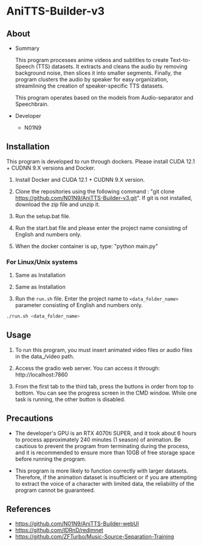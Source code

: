 # AniTTS-Builder-v3

## About

- Summary
  
  This program processes anime videos and subtitles to create Text-to-Speech (TTS) datasets. It extracts and cleans the audio by removing background noise, then slices it into smaller segments. Finally, the program clusters the audio by speaker for easy organization, streamlining the creation of speaker-specific TTS datasets.

  This program operates based on the models from Audio-separator and Speechbrain.

- Developer
  - N01N9

## Installation

This program is developed to run through dockers. Please install CUDA 12.1 + CUDNN 9.X versions and Docker.

1. Install Docker and CUDA 12.1 + CUDNN 9.X version.
   
2. Clone the repositories using the following command : "git clone https://github.com/N01N9/AniTTS-Builder-v3.git". If git is not installed, download the zip file and unzip it. 
   
3. Run the setup.bat file.
   
4. Run the start.bat file and please enter the project name consisting of English and numbers only.

5. When the docker container is up, type: "python main.py"

### For Linux/Unix systems

1. Same as Installation

2. Same as Installation

3. Run the `run.sh` file. Enter the project name to `<data_folder_name>` parameter consisting of English and numbers only.

```sh
./run.sh <data_folder_name>
```
   
## Usage

1. To run this program, you must insert animated video files or audio files in the data_<Project Name>/video path.

2. Access the gradio web server. You can access it through: http://localhost:7860

3. From the first tab to the third tab, press the buttons in order from top to bottom. You can see the progress screen in the CMD window. While one task is running, the other button is disabled.

## Precautions

- The developer's GPU is an RTX 4070ti SUPER, and it took about 6 hours to process approximately 240 minutes (1 season) of animation. Be cautious to prevent the program from terminating during the process, and it is recommended to ensure more than 10GB of free storage space before running the program.

- This program is more likely to function correctly with larger datasets. Therefore, if the animation dataset is insufficient or if you are attempting to extract the voice of a character with limited data, the reliability of the program cannot be guaranteed.

## References

- https://github.com/N01N9/AniTTS-Builder-webUI
- https://github.com/IDRnD/redimnet
- https://github.com/ZFTurbo/Music-Source-Separation-Training
